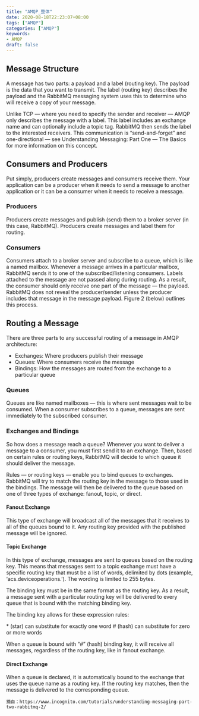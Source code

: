 ```yaml
---
title: "AMQP_整体"
date: 2020-08-18T22:23:07+08:00
tags: ["AMQP"]
categories: ["AMQP"]
keywords: 
- AMQP
draft: false
---
```


## Message Structure

A message has two parts: a payload and a label (routing key). The payload is the data that you want to transmit. The label (routing key) describes the payload and the RabbitMQ messaging system uses this to determine who will receive a copy of your message.

Unlike TCP — where you need to specify the sender and receiver — AMQP only describes the message with a label. This label includes an exchange name and can optionally include a topic tag. RabbitMQ then sends the label to the interested receivers. This communication is “send-and-forget” and one-directional — see Understanding Messaging: Part One — The Basics for more information on this concept.

## Consumers and Producers

Put simply, producers create messages and consumers receive them. Your application can be a producer when it needs to send a message to another application or it can be a consumer when it needs to receive a message.

### Producers

Producers create messages and publish (send) them to a broker server (in this case, RabbitMQ). Producers create messages and label them for routing.

### Consumers

Consumers attach to a broker server and subscribe to a queue, which is like a named mailbox. Whenever a message arrives in a particular mailbox, RabbitMQ sends it to one of the subscribed/listening consumers. Labels attached to the message are not passed along during routing. As a result, the consumer should only receive one part of the message — the payload. RabbitMQ does not reveal the producer/sender unless the producer includes that message in the message payload. Figure 2 (below) outlines this process.

## Routing a Message

There are three parts to any successful routing of a message in AMQP architecture:

- Exchanges: Where producers publish their message
- Queues: Where consumers receive the message
- Bindings: How the messages are routed from the exchange to a particular queue

### Queues

Queues are like named mailboxes — this is where sent messages wait to be consumed. When a consumer subscribes to a queue, messages are sent immediately to the subscribed consumer.

### Exchanges and Bindings

So how does a message reach a queue? Whenever you want to deliver a message to a consumer, you must first send it to an exchange. Then, based on certain rules or routing keys, RabbitMQ will decide to which queue it should deliver the message.

Rules — or routing keys — enable you to bind queues to exchanges. RabbitMQ will try to match the routing key in the message to those used in the bindings. The message will then be delivered to the queue based on one of three types of exchange: fanout, topic, or direct.

#### Fanout Exchange

This type of exchange will broadcast all of the messages that it receives to all of the queues bound to it. Any routing key provided with the published message will be ignored.

#### Topic Exchange

In this type of exchange, messages are sent to queues based on the routing key. This means that messages sent to a topic exchange must have a specific routing key that must be a list of words, delimited by dots (example, ‘acs.deviceoperations.’). The wording is limited to 255 bytes.

The binding key must be in the same format as the routing key. As a result, a message sent with a particular routing key will be delivered to every queue that is bound with the matching binding key.

The binding key allows for these expression rules:

\* (star) can substitute for exactly one word
\# (hash) can substitute for zero or more words

When a queue is bound with “#” (hash) binding key, it will receive all messages, regardless of the routing key, like in fanout exchange.

#### Direct Exchange

When a queue is declared, it is automatically bound to the exchange that uses the queue name as a routing key. If the routing key matches, then the message is delivered to the corresponding queue.

```
摘自：https://www.incognito.com/tutorials/understanding-messaging-part-two-rabbitmq-2/
```

